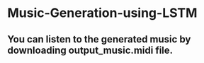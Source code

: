 # Music-Generation-using-LSTM

## You can listen to the generated music by downloading output_music.midi file. 
